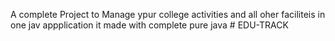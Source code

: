 A complete Project to Manage ypur college activities and all oher faciliteis in one jav appplication it made with complete pure java # EDU-TRACK
